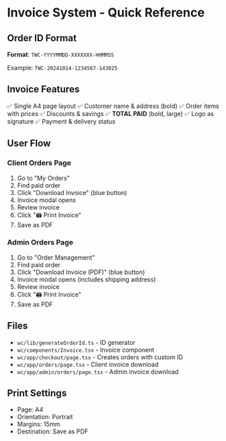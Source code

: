 # Invoice System - Quick Reference

## Order ID Format
**Format**: `TWC-YYYYMMDD-XXXXXXX-HHMMSS`

Example: `TWC-20241014-1234567-143025`

## Invoice Features
✅ Single A4 page layout
✅ Customer name & address (bold)
✅ Order items with prices
✅ Discounts & savings
✅ **TOTAL PAID** (bold, large)
✅ Logo as signature
✅ Payment & delivery status

## User Flow

### Client Orders Page
1. Go to "My Orders"
2. Find paid order
3. Click "Download Invoice" (blue button)
4. Invoice modal opens
5. Review invoice
6. Click "🖨️ Print Invoice"
7. Save as PDF

### Admin Orders Page
1. Go to "Order Management"
2. Find paid order
3. Click "Download Invoice (PDF)" (blue button)
4. Invoice modal opens (includes shipping address)
5. Review invoice
6. Click "🖨️ Print Invoice"
7. Save as PDF

## Files
- `wc/lib/generateOrderId.ts` - ID generator
- `wc/components/Invoice.tsx` - Invoice component
- `wc/app/checkout/page.tsx` - Creates orders with custom ID
- `wc/app/orders/page.tsx` - Client invoice download
- `wc/app/admin/orders/page.tsx` - Admin invoice download

## Print Settings
- Page: A4
- Orientation: Portrait
- Margins: 15mm
- Destination: Save as PDF
